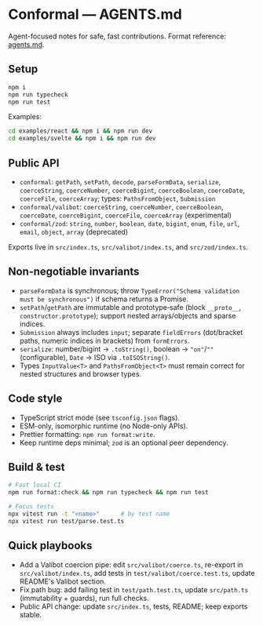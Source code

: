 # Conformal — AGENTS.md

Agent-focused notes for safe, fast contributions. Format reference: [agents.md](https://agents.md/).

## Setup

```bash
npm i
npm run typecheck
npm run test
```

Examples:

```bash
cd examples/react && npm i && npm run dev
cd examples/svelte && npm i && npm run dev
```

## Public API

- `conformal`: `getPath`, `setPath`, `decode`, `parseFormData`, `serialize`, `coerceString`, `coerceNumber`, `coerceBigint`, `coerceBoolean`, `coerceDate`, `coerceFile`, `coerceArray`; types: `PathsFromObject`, `Submission`
- `conformal/valibot`: `coerceString`, `coerceNumber`, `coerceBoolean`, `coerceDate`, `coerceBigint`, `coerceFile`, `coerceArray` (experimental)
- `conformal/zod`: `string`, `number`, `boolean`, `date`, `bigint`, `enum`, `file`, `url`, `email`, `object`, `array` (deprecated)

Exports live in `src/index.ts`, `src/valibot/index.ts`, and `src/zod/index.ts`.

## Non‑negotiable invariants

- `parseFormData` is synchronous; throw `TypeError("Schema validation must be synchronous")` if schema returns a Promise.
- `setPath`/`getPath` are immutable and prototype‑safe (block `__proto__`, `constructor.prototype`); support nested arrays/objects and sparse indices.
- `Submission` always includes `input`; separate `fieldErrors` (dot/bracket paths, numeric indices in brackets) from `formErrors`.
- `serialize`: number/bigint → `.toString()`, boolean → `"on"`/`""` (configurable), `Date` → ISO via `.toISOString()`.
- Types `InputValue<T>` and `PathsFromObject<T>` must remain correct for nested structures and browser types.

## Code style

- TypeScript strict mode (see `tsconfig.json` flags).
- ESM-only, isomorphic runtime (no Node-only APIs).
- Prettier formatting: `npm run format:write`.
- Keep runtime deps minimal; `zod` is an optional peer dependency.

## Build & test

```bash
# Fast local CI
npm run format:check && npm run typecheck && npm run test

# Focus tests
npx vitest run -t "<name>"      # by test name
npx vitest run test/parse.test.ts
```

## Quick playbooks

- Add a Valibot coercion pipe: edit `src/valibot/coerce.ts`, re-export in `src/valibot/index.ts`, add tests in `test/valibot/coerce.test.ts`, update README's Valibot section.
- Fix path bug: add failing test in `test/path.test.ts`, update `src/path.ts` (immutability + guards), run full checks.
- Public API change: update `src/index.ts`, tests, README; keep exports stable.
